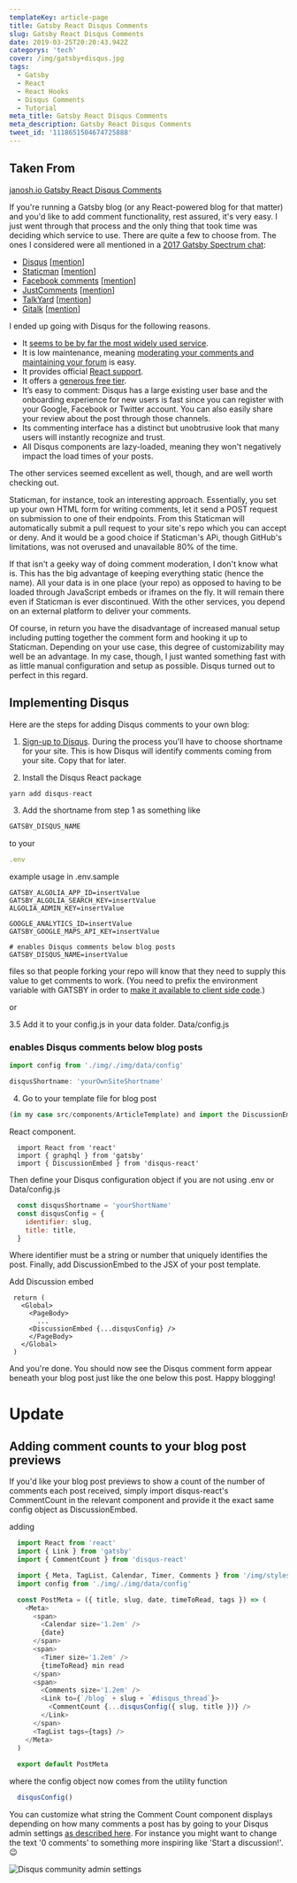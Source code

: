 ```yaml
---
templateKey: article-page
title: Gatsby React Disqus Comments
slug: Gatsby React Disqus Comments
date: 2019-03-25T20:20:43.942Z
categorys: 'tech'
cover: /img/gatsby+disqus.jpg
tags:
  - Gatsby 
  - React
  - React Hooks
  - Disqus Comments
  - Tutorial
meta_title: Gatsby React Disqus Comments
meta_description: Gatsby React Disqus Comments
tweet_id: '1118651504674725888'
---
```


## Taken From

[janosh.io Gatsby React Disqus Comments](https://janosh.io/blog/disqus-comments)


If you're running a Gatsby blog (or any React-powered blog for that matter) and you'd like to add comment functionality, rest assured, it's very easy. I just went through that process and the only thing that took time was deciding which service to use. There are quite a few to choose from. The ones I considered were all mentioned in a [2017 Gatsby Spectrum chat](https://spectrum.chat/gatsby-js/general/whats-the-best-way-to-make-commenting-system~0c7e3f0f-8737-4948-9c52-0d20dfe37a05?m=MTUxNjM2MjE1NTY1MA==):

- [Disqus](https://disqus.com) [[mention](https://spectrum.chat/gatsby-js/general/whats-the-best-way-to-make-commenting-system~0c7e3f0f-8737-4948-9c52-0d20dfe37a05?m=MTUxMTIzMDE0NjY2MQ==)]
- [Staticman](https://staticman.net) [[mention](https://spectrum.chat/gatsby-js/general/whats-the-best-way-to-make-commenting-system~0c7e3f0f-8737-4948-9c52-0d20dfe37a05?m=MTUzNDkxODUxMDk4OA==)]
- [Facebook comments](https://www.npmjs.com/package/react-facebook) [[mention](https://spectrum.chat/gatsby-js/general/whats-the-best-way-to-make-commenting-system~0c7e3f0f-8737-4948-9c52-0d20dfe37a05?m=MTU0MTEwNTQyNDI1MA==)]
- [JustComments](https://just-comments.com) [[mention](https://spectrum.chat/gatsby-js/general/whats-the-best-way-to-make-commenting-system~0c7e3f0f-8737-4948-9c52-0d20dfe37a05?m=MTU0MTQ0MzcxMTgxMQ==)]
- [TalkYard](https://www.talkyard.io) [[mention](https://spectrum.chat/gatsby-js/general/whats-the-best-way-to-make-commenting-system~0c7e3f0f-8737-4948-9c52-0d20dfe37a05?m=MTUxNjMzMzM5MTU5NA==)]
- [Gitalk](https://gitalk.github.io) [[mention](https://github.com/gatsbyjs/gatsby/issues/12209#issuecomment-471165136)]

I ended up going with Disqus for the following reasons.

- It [seems to be by far the most widely used service](https://www.datanyze.com/market-share/comment-systems/disqus-market-share).
- It is low maintenance, meaning [moderating your comments and maintaining your forum](https://help.disqus.com/moderation/moderating-101) is easy.
- It provides official [React support](https://github.com/disqus/disqus-react).
- It offers a [generous free tier](https://disqus.com/pricing).
- It’s easy to comment: Disqus has a large existing user base and the onboarding experience for new users is fast since you can register with your Google, Facebook or Twitter account. You can also easily share your review about the post through those channels.
- Its commenting interface has a distinct but unobtrusive look that many users will instantly recognize and trust.
- All Disqus components are lazy-loaded, meaning they won't negatively impact the load times of your posts.

The other services seemed excellent as well, though, and are well worth checking out. 

Staticman, for instance, took an interesting approach. Essentially, you set up your own HTML form for writing comments, let it send a POST request on submission to one of their endpoints. From this Staticman will automatically submit a pull request to your site's repo which you can accept or deny. 
And it would be a good choice if Staticman's APi, though GitHub's limitations, was not overused and unavailable 80% of the time.

If that isn't a geeky way of doing comment moderation, I don't know what is. This has the big advantage of keeping everything static (hence the name). All your data is in one place (your repo) as opposed to having to be loaded through JavaScript embeds or iframes on the fly. It will remain there even if Staticman is ever discontinued. With the other services, you depend on an external platform to deliver your comments.

Of course, in return you have the disadvantage of increased manual setup including putting together the comment form and hooking it up to Staticman. Depending on your use case, this degree of customizability may well be an advantage. In my case, though, I just wanted something fast with as little manual configuration and setup as possible. Disqus turned out to perfect in this regard.

## Implementing Disqus

Here are the steps for adding Disqus comments to your own blog:

1. [Sign-up to Disqus](https://disqus.com/profile/signup). During the process you'll have to choose shortname for your site. This is how Disqus will identify comments coming from your site. Copy that for later.

2. Install the Disqus React package

```js
yarn add disqus-react
```

3. Add the shortname from step 1 as something like

```js
GATSBY_DISQUS_NAME
```

to your

```js
.env
```

example usage in .env.sample

```env
GATSBY_ALGOLIA_APP_ID=insertValue
GATSBY_ALGOLIA_SEARCH_KEY=insertValue
ALGOLIA_ADMIN_KEY=insertValue

GOOGLE_ANALYTICS_ID=insertValue
GATSBY_GOOGLE_MAPS_API_KEY=insertValue

# enables Disqus comments below blog posts
GATSBY_DISQUS_NAME=insertValue
```

files so that people forking your repo will know that they need to supply this value to get comments to work. (You need to prefix the environment variable with GATSBY in order to [make it available to client side code](https://www.gatsbyjs.org/docs/environment-variables/#client-side-javascript).)

or

3.5 Add it to your config.js in your data folder.
   Data/config.js

### enables Disqus comments below blog posts

```js
import config from './img/./img/data/config'
```

```js
disqusShortname: 'yourOwnSiteShortname'
```

4. Go to your template file for blog post 

```js
(in my case src/components/ArticleTemplate) and import the DiscussionEmbed
```

React component.

```js{3}:title=src/components/ArticleTemplate
  import React from 'react'
  import { graphql } from 'gatsby'
  import { DiscussionEmbed } from 'disqus-react'
```

Then define your Disqus configuration object if you are not using .env or Data/config.js

```js
  const disqusShortname = 'yourShortName'
  const disqusConfig = {
    identifier: slug,
    title: title,
  }
```

Where identifier must be a string or number that uniquely identifies the post. Finally, add DiscussionEmbed to the JSX of your post template.

Add Discussion embed

 ```js{5}:title=src/components/ArticleTemplate
  return (
    <Global>
      <PageBody>
        ...
      <DiscussionEmbed {...disqusConfig} />
      </PageBody>
    </Global>
  )  
```

And you're done. You should now see the Disqus comment form appear beneath your blog post just like the one below this post. Happy blogging!

# Update

## Adding comment counts to your blog post previews

If you'd like your blog post previews to show a count of the number of comments each post received, simply import disqus-react's CommentCount in the relevant component and provide it the exact same config object as DiscussionEmbed.

adding

```js{6,20-22}:title=data/config.js
  import React from 'react'
  import { Link } from 'gatsby'
  import { CommentCount } from 'disqus-react'

  import { Meta, TagList, Calendar, Timer, Comments } from '/img/styles'
  import config from './img/./img/data/config'

  const PostMeta = ({ title, slug, date, timeToRead, tags }) => (
    <Meta>
      <span>
        <Calendar size='1.2em' />
        {date}
      </span>
      <span>
        <Timer size='1.2em' />
        {timeToRead} min read
      </span>
      <span>
        <Comments size='1.2em' />
        <Link to={`/blog` + slug + `#disqus_thread`}>
          <CommentCount {...disqusConfig({ slug, title })} />
        </Link>
      </span>
      <TagList tags={tags} />
    </Meta>
  )
  
  export default PostMeta
```

where the config object now comes from the utility function 

```js
  disqusConfig()
```

You can customize what string the Comment Count component displays depending on how many comments a post has by going to your Disqus admin settings [as described here](https://help.disqus.com/installation/customizing-comment-count-link-text). For instance you might want to change the text '0 comments' to something more inspiring like 'Start a discussion!'. :wink:

![Disqus community admin settings](/img/disqus-community-admin-settings.png)

